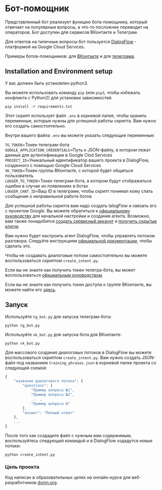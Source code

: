 # Бот-помощник

Представленный бот реализует функцию бота-помощника, который отвечает на популярные вопросы, а что-то посложнее переводит на операторов. Бот доступен для сервисов ВКонтакте и Телеграм.

Для ответов на типичные вопросы бот пользуется [DialogFlow](https://cloud.google.com/dialogflow/docs) - платформой на Google Cloud Services.

Примеры ботов-помощников: для [ВКонтакте](https://vk.com/club212629556) и для [телеграма](https://t.me/speech_paser_bot).

## Installation and Environment setup

У вас должен быть установлен python3.

Вы можете использовать команду `pip` (или `pip3`, чтобы избежать конфликта с Python2) для установки зависимостей.
```
pip install -r requirements.txt
```

Этот скрипт использует файл `.env` в корневой папке, чтобы хранить переменные, которые нужны для успешной работы скрипта. Вам нужно его создать самостоятельно.

Внутри вашего файла `.env` вы можете указать следующие переменные:

`TG_TOKEN`=Токен телеграм-бота   
`GOOGLE_APPLICATION_CREDENTIALS`=Путь к JSON-файлу, в котором лежат данные для аутентификации в Google Clod Services   
`PROJECT_ID`=Уникальный идентификатор вашего проекта в DialogFlow, созданного с помощью Google Cloud Services   
`VK_TOKEN`=Токен группы ВКонтакте, с которой будет общаться пользователь   
`LOGGER_TG_TOKEN`=Токен телеграм-бота, в котором будут отображаться ошибки в случае их появлениях в ботах   
`LOGGER_CHAT_ID`=Ваш ID в телеграме, чтобы скрипт понимал кому слать сообщения о неправильной работе ботов   

Для успешной работы скрипта вам надо создать IalogFlow и связать его с проектом Google. Вы можете обратиться к [официальному руководству](https://cloud.google.com/dialogflow/es/docs/quick/setup) для начальной настройки и создания агента. Возможно, вам также понадобится [создать сервисный аккаунт](https://cloud.google.com/dialogflow/es/docs/quick/setup#sa-create) и [получить скрытые ключи](https://cloud.google.com/dialogflow/es/docs/quick/setup#auth-env).

Вам нужно будет настроить агент DialogFlow, чтобы управлять потоком разговора. Следуйте инструкциям [официальной документации](https://cloud.google.com/dialogflow/es/docs/quick/build-agent), чтобы сделать это.

Чтобы не создавать диалоговые потоки самостоятельно вы можете воспользоваться скриптом `create_intent.py`.

Если вы не знаете как получить токен телегра-бота, вы может воспользоваться [официальным руководством](https://core.telegram.org/bots#3-how-do-i-create-a-bot).

Если вы не знаете как получить токен доступа к группе ВКонтакте, вы можете найти его [здесь](https://dev.vk.com/api/community-messages/getting-started#Получение%20ключа%20доступа%20в%20настройках%20сообщества).

## Запуск

Используйте `tg_bot.py` для запуска телеграм-бота:

```
python tg_bot.py 
```

Используйте `vk_bot.py` для запуска бота для ВКонтакте:

```
python vk_bot.py 
```

Для массового создания диалоговых потоков в DialogFlow вы можете воспользоваться скриптом `create_intent.py`. Вам нужно создать JSON-файл под названием `training_phrases.json` в корневой папке проекта со следующей схемой:

```JavaScript
{
    "название диалогового потока": {
        "questions": [
            "Пример вопроса №1",
            "Пример вопроса №2",
            ... ,
            "Пример вопроса N"
        ],
        "answer": "Полный ответ"
    },
    ...
}
```

После того как создадите файл с нужным вам содержимым, воспользуйтесь следующей командой и в DialogFlow оздадутся новые потоки:

```
python create_intent.py
```

### Цель проекта

Код написан в образовательных целях на онлайн-курсе для веб-разработчиков [dvmn.org](https://dvmn.org/).
